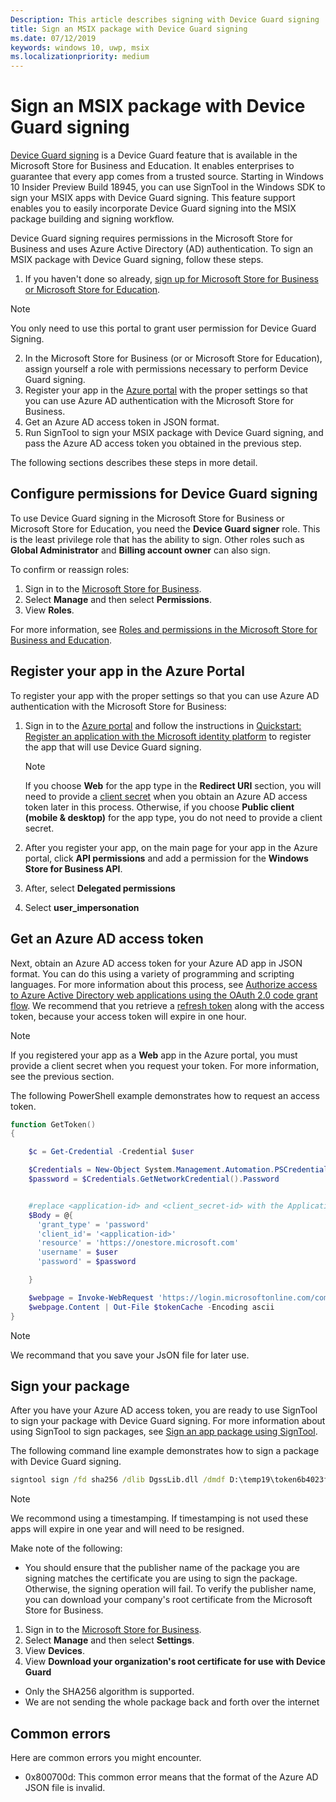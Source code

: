 ```yaml
---
Description: This article describes signing with Device Guard signing
title: Sign an MSIX package with Device Guard signing
ms.date: 07/12/2019
keywords: windows 10, uwp, msix
ms.localizationpriority: medium
---
```


# Sign an MSIX package with Device Guard signing

[Device Guard signing](https://docs.microsoft.com/microsoft-store/device-guard-signing-portal) is a Device Guard feature that is available in the Microsoft Store for Business and Education. It enables enterprises to guarantee that every app comes from a trusted source. Starting in Windows 10 Insider Preview Build 18945, you can use SignTool in the Windows SDK to sign your MSIX apps with Device Guard signing. This feature support enables you to easily incorporate Device Guard signing into the MSIX package building and signing workflow.

Device Guard signing requires permissions in the Microsoft Store for Business and uses Azure Active Directory (AD) authentication. To sign an MSIX package with Device Guard signing, follow these steps.

1. If you haven't done so already, [sign up for Microsoft Store for Business or Microsoft Store for Education](https://docs.microsoft.com/microsoft-store/sign-up-microsoft-store-for-business).
> [!NOTE]
> You only need to use this portal to grant user permission for Device Guard Signing. 
2. In the Microsoft Store for Business (or or Microsoft Store for Education), assign yourself a role with permissions necessary to perform Device Guard signing.
3. Register your app in the [Azure portal](https://portal.azure.com/) with the proper settings so that you can use Azure AD authentication with the Microsoft Store for Business.
4. Get an Azure AD access token in JSON format.
5. Run SignTool to sign your MSIX package with Device Guard signing, and pass the Azure AD access token you obtained in the previous step.

The following sections describes these steps in more detail.

## Configure permissions for Device Guard signing

To use Device Guard signing in the Microsoft Store for Business or Microsoft Store for Education, you need the **Device Guard signer** role. This is the least privilege role that has the ability to sign. Other roles such as **Global Administrator** and **Billing account owner** can also sign.

To confirm or reassign roles:

1. Sign in to the [Microsoft Store for Business](https://businessstore.microsoft.com/).
2. Select **Manage** and then select **Permissions**.
3. View **Roles**.

For more information, see [Roles and permissions in the Microsoft Store for Business and Education](https://docs.microsoft.com/microsoft-store/roles-and-permissions-microsoft-store-for-business).

## Register your app in the Azure Portal

To register your app with the proper settings so that you can use Azure AD authentication with the Microsoft Store for Business:

1. Sign in to the [Azure portal](https://portal.azure.com/) and follow the instructions in [Quickstart: Register an application with the Microsoft identity platform](https://docs.microsoft.com/azure/active-directory/develop/quickstart-register-app) to register the app that will use Device Guard signing.

    > [!NOTE]
    > If you choose **Web** for the app type in the **Redirect URI** section, you will need to provide a [client secret](https://docs.microsoft.com/azure/active-directory/develop/quickstart-configure-app-access-web-apis#add-credentials-to-your-web-application) when you obtain an Azure AD access token later in this process. Otherwise, if you choose **Public client (mobile & desktop)** for the app type, you do not need to provide a client secret.

2. After you register your app, on the main page for your app in the Azure portal, click **API permissions** and add a permission for the **Windows Store for Business API**.

3. After, select **Delegated permissions**

4. Select **user_impersonation**

## Get an Azure AD access token

Next, obtain an Azure AD access token for your Azure AD app in JSON format. You can do this using a variety of programming and scripting languages. For more information about this process, see [Authorize access to Azure Active Directory web applications using the OAuth 2.0 code grant flow](https://docs.microsoft.com/azure/active-directory/develop/v1-protocols-oauth-code). We recommend that you retrieve a [refresh token](https://docs.microsoft.com/azure/active-directory/develop/v1-protocols-oauth-code#refreshing-the-access-tokens) along with the access token, because your access token will expire in one hour.

> [!NOTE]
> If you registered your app as a **Web** app in the Azure portal, you must provide a client secret when you request your token. For more information, see the previous section.

The following PowerShell example demonstrates how to request an access token.

```powershell
function GetToken()
{

    $c = Get-Credential -Credential $user

    $Credentials = New-Object System.Management.Automation.PSCredential -ArgumentList $c.UserName, $c.password
    $password = $Credentials.GetNetworkCredential().Password


    #replace <application-id> and <client_secret-id> with the Application ID from your Azure AD application registration
    $Body = @{
      'grant_type' = 'password'
      'client_id'= '<application-id>'
      'resource' = 'https://onestore.microsoft.com'
      'username' = $user
      'password' = $password

    }

    $webpage = Invoke-WebRequest 'https://login.microsoftonline.com/common/oauth2/token' -Method 'POST'  -Body $Body -UseBasicParsing
    $webpage.Content | Out-File $tokenCache -Encoding ascii
}
```
> [!NOTE]
> We recommand that you save your JsON file for later use. 

## Sign your package

After you have your Azure AD access token, you are ready to use SignTool to sign your package with Device Guard signing. For more information about using SignTool to sign packages, see [Sign an app package using SignTool](https://docs.microsoft.com/windows/uwp/packaging/sign-app-package-using-signtool?context=/windows/msix/render#prerequisites).

The following command line example demonstrates how to sign a package with Device Guard signing.

```cmd
signtool sign /fd sha256 /dlib DgssLib.dll /dmdf D:\temp19\token6b4023f8.json <your .msix package>
```
> [!NOTE]
> We recommond using a timestamping. If timestamping is not used these apps will expire in one year and will need to be resigned. 
  
Make note of the following:

* You should ensure that the publisher name of the package you are signing matches the certificate you are using to sign the package. Otherwise, the signing operation will fail. To verify the publisher name, you can download your company's root certificate from the Microsoft Store for Business.
1. Sign in to the [Microsoft Store for Business](https://businessstore.microsoft.com/).
2. Select **Manage** and then select **Settings**.
3. View **Devices**.
4. View **Download your organization's root certificate for use with Device Guard**
* Only the SHA256 algorithm is supported.
* We are not sending the whole package back and forth over the internet

## Common errors

Here are common errors you might encounter.

* 0x800700d: This common error means that the format of the Azure AD JSON file is invalid.
